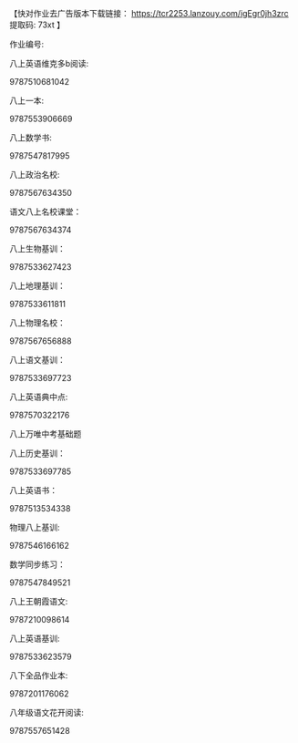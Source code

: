 【快对作业去广告版本下载链接： https://tcr2253.lanzouy.com/igEgr0jh3zrc   提取码: 73xt 】


作业编号:

八上英语维克多b阅读:

9787510681042

八上一本:

9787553906669

八上数学书:

9787547817995

八上政治名校:

9787567634350

语文八上名校课堂：

9787567634374

八上生物基训：

9787533627423

八上地理基训：

9787533611811

八上物理名校：

9787567656888

八上语文基训：

9787533697723

八上英语典中点:

9787570322176

八上万唯中考基础题

八上历史基训：

9787533697785

八上英语书：

9787513534338

物理八上基训:

9787546166162

数学同步练习：

9787547849521

八上王朝霞语文:

9787210098614

八上英语基训:

9787533623579

八下全品作业本:

9787201176062

八年级语文花开阅读:

9787557651428
